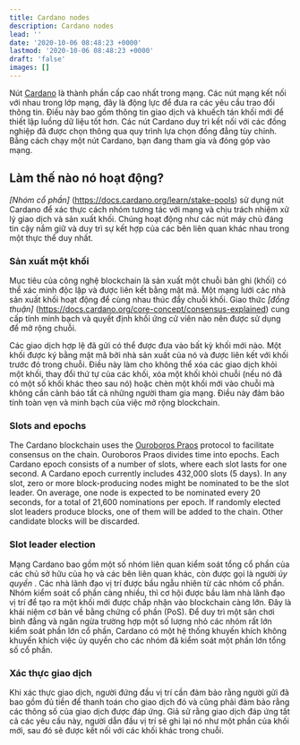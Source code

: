 ```yaml
---
title: Cardano nodes
description: Cardano nodes
lead: ''
date: '2020-10-06 08:48:23 +0000'
lastmod: '2020-10-06 08:48:23 +0000'
draft: 'false'
images: []
---
```


Nút [Cardano](https://docs.cardano.org/cardano-components/cardano-node) là thành phần cấp cao nhất trong mạng. Các nút mạng kết nối với nhau trong lớp mạng, đây là động lực để đưa ra các yêu cầu trao đổi thông tin. Điều này bao gồm thông tin giao dịch và khuếch tán khối mới để thiết lập luồng dữ liệu tốt hơn. Các nút Cardano duy trì kết nối với các đồng nghiệp đã được chọn thông qua quy trình lựa chọn đồng đẳng tùy chỉnh. Bằng cách chạy một nút Cardano, bạn đang tham gia và đóng góp vào mạng.

## Làm thế nào nó hoạt động?

*[Nhóm cổ phần]* (https://docs.cardano.org/learn/stake-pools) sử dụng nút Cardano để xác thực cách nhóm tương tác với mạng và chịu trách nhiệm xử lý giao dịch và sản xuất khối. Chúng hoạt động như các nút máy chủ đáng tin cậy nắm giữ và duy trì sự kết hợp của các bên liên quan khác nhau trong một thực thể duy nhất.

### Sản xuất một khối

Mục tiêu của công nghệ blockchain là sản xuất một chuỗi bản ghi (khối) có thể xác minh độc lập và được liên kết bằng mật mã. Một mạng lưới các nhà sản xuất khối hoạt động để cùng nhau thúc đẩy chuỗi khối. Giao thức *[đồng thuận]* (https://docs.cardano.org/core-concept/consensus-explained) cung cấp tính minh bạch và quyết định khối ứng cử viên nào nên được sử dụng để mở rộng chuỗi.

Các giao dịch hợp lệ đã gửi có thể được đưa vào bất kỳ khối mới nào. Một khối được ký bằng mật mã bởi nhà sản xuất của nó và được liên kết với khối trước đó trong chuỗi. Điều này làm cho không thể xóa các giao dịch khỏi một khối, thay đổi thứ tự của các khối, xóa một khối khỏi chuỗi (nếu nó đã có một số khối khác theo sau nó) hoặc chèn một khối mới vào chuỗi mà không cần cảnh báo tất cả những người tham gia mạng. Điều này đảm bảo tính toàn vẹn và minh bạch của việc mở rộng blockchain.

### Slots and epochs

The Cardano blockchain uses the [Ouroboros Praos](https://eprint.iacr.org/2017/573.pdf) protocol to facilitate consensus on the chain. Ouroboros Praos divides time into epochs. Each Cardano epoch consists of a number of slots, where each slot lasts for one second. A Cardano epoch currently includes 432,000 slots (5 days). In any slot, zero or more block-producing nodes might be nominated to be the slot leader. On average, one node is expected to be nominated every 20 seconds, for a total of 21,600 nominations per epoch. If randomly elected slot leaders produce blocks, one of them will be added to the chain. Other candidate blocks will be discarded.

### Slot leader election

Mạng Cardano bao gồm một số nhóm liên quan kiểm soát tổng cổ phần của các chủ sở hữu của họ và các bên liên quan khác, còn được gọi là người *ủy quyền* . Các nhà lãnh đạo vị trí được bầu ngẫu nhiên từ các nhóm cổ phần. Nhóm kiểm soát cổ phần càng nhiều, thì cơ hội được bầu làm nhà lãnh đạo vị trí để tạo ra một khối mới được chấp nhận vào blockchain càng lớn. Đây là khái niệm cơ bản về bằng chứng cổ phần (PoS). Để duy trì một sân chơi bình đẳng và ngăn ngừa trường hợp một số lượng nhỏ các nhóm rất lớn kiểm soát phần lớn cổ phần, Cardano có một hệ thống khuyến khích không khuyến khích việc ủy quyền cho các nhóm đã kiểm soát một phần lớn tổng số cổ phần.

### Xác thực giao dịch

Khi xác thực giao dịch, người đứng đầu vị trí cần đảm bảo rằng người gửi đã bao gồm đủ tiền để thanh toán cho giao dịch đó và cũng phải đảm bảo rằng các thông số của giao dịch được đáp ứng. Giả sử rằng giao dịch đáp ứng tất cả các yêu cầu này, người dẫn đầu vị trí sẽ ghi lại nó như một phần của khối mới, sau đó sẽ được kết nối với các khối khác trong chuỗi.
